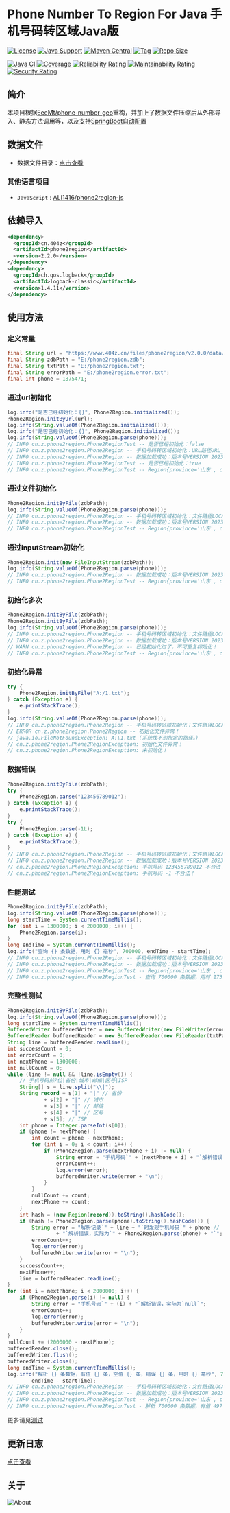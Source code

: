 # Phone Number To Region For Java 手机号码转区域Java版

[![License](https://img.shields.io/github/license/ALI1416/phone2region?label=License)](https://www.apache.org/licenses/LICENSE-2.0.txt)
[![Java Support](https://img.shields.io/badge/Java-8+-green)](https://openjdk.org/)
[![Maven Central](https://img.shields.io/maven-central/v/cn.404z/phone2region?label=Maven%20Central)](https://mvnrepository.com/artifact/cn.404z/phone2region)
[![Tag](https://img.shields.io/github/v/tag/ALI1416/phone2region?label=Tag)](https://github.com/ALI1416/phone2region/tags)
[![Repo Size](https://img.shields.io/github/repo-size/ALI1416/phone2region?label=Repo%20Size&color=success)](https://github.com/ALI1416/phone2region/archive/refs/heads/master.zip)

[![Java CI](https://github.com/ALI1416/phone2region/actions/workflows/ci.yml/badge.svg)](https://github.com/ALI1416/phone2region/actions/workflows/ci.yml)
[![Coverage](https://sonarcloud.io/api/project_badges/measure?project=ALI1416_phone2region&metric=coverage)
![Reliability Rating](https://sonarcloud.io/api/project_badges/measure?project=ALI1416_phone2region&metric=reliability_rating)
![Maintainability Rating](https://sonarcloud.io/api/project_badges/measure?project=ALI1416_phone2region&metric=sqale_rating)
![Security Rating](https://sonarcloud.io/api/project_badges/measure?project=ALI1416_phone2region&metric=security_rating)](https://sonarcloud.io/summary/new_code?id=ALI1416_phone2region)

## 简介

本项目根据[EeeMt/phone-number-geo](https://github.com/EeeMt/phone-number-geo)重构，并加上了数据文件压缩后从外部导入、静态方法调用等，以及支持[SpringBoot自动配置](https://github.com/ALI1416/phone2region-spring-boot-autoconfigure)

## 数据文件

- 数据文件目录：[点击查看](./data)

### 其他语言项目

- `JavaScript` : [ALI1416/phone2region-js](https://github.com/ALI1416/phone2region-js)

## 依赖导入

```xml
<dependency>
  <groupId>cn.404z</groupId>
  <artifactId>phone2region</artifactId>
  <version>2.2.0</version>
</dependency>
<dependency>
  <groupId>ch.qos.logback</groupId>
  <artifactId>logback-classic</artifactId>
  <version>1.4.11</version>
</dependency>
```

## 使用方法

### 定义常量

```java
final String url = "https://www.404z.cn/files/phone2region/v2.0.0/data/phone2region.zdb";
final String zdbPath = "E:/phone2region.zdb";
final String txtPath = "E:/phone2region.txt";
final String errorPath = "E:/phone2region.error.txt";
final int phone = 1875471;
```

### 通过url初始化

```java
log.info("是否已经初始化：{}", Phone2Region.initialized());
Phone2Region.initByUrl(url);
log.info(String.valueOf(Phone2Region.initialized()));
log.info("是否已经初始化：{}", Phone2Region.initialized());
log.info(String.valueOf(Phone2Region.parse(phone)));
// INFO cn.z.phone2region.Phone2RegionTest -- 是否已经初始化：false
// INFO cn.z.phone2region.Phone2Region -- 手机号码转区域初始化：URL路径URL_PATH https://www.404z.cn/files/phone2region/v2.0.0/data/phone2region.zdb
// INFO cn.z.phone2region.Phone2Region -- 数据加载成功：版本号VERSION 20230225 ，校验码CRC32 C8AEEA0A
// INFO cn.z.phone2region.Phone2RegionTest -- 是否已经初始化：true
// INFO cn.z.phone2region.Phone2RegionTest -- Region{province='山东', city='济宁', zipCode='272000', areaCode='0537', isp='移动'}
```

### 通过文件初始化

```java
Phone2Region.initByFile(zdbPath);
log.info(String.valueOf(Phone2Region.parse(phone)));
// INFO cn.z.phone2region.Phone2Region -- 手机号码转区域初始化：文件路径LOCAL_PATH E:/phone2region.zdb
// INFO cn.z.phone2region.Phone2Region -- 数据加载成功：版本号VERSION 20230225 ，校验码CRC32 C8AEEA0A
// INFO cn.z.phone2region.Phone2RegionTest -- Region{province='山东', city='济宁', zipCode='272000', areaCode='0537', isp='移动'}
```

### 通过inputStream初始化

```java
Phone2Region.init(new FileInputStream(zdbPath));
log.info(String.valueOf(Phone2Region.parse(phone)));
// INFO cn.z.phone2region.Phone2Region -- 数据加载成功：版本号VERSION 20230225 ，校验码CRC32 C8AEEA0A
// INFO cn.z.phone2region.Phone2RegionTest -- Region{province='山东', city='济宁', zipCode='272000', areaCode='0537', isp='移动'}
```

### 初始化多次

```java
Phone2Region.initByFile(zdbPath);
Phone2Region.initByFile(zdbPath);
log.info(String.valueOf(Phone2Region.parse(phone)));
// INFO cn.z.phone2region.Phone2Region -- 手机号码转区域初始化：文件路径LOCAL_PATH E:/phone2region.zdb
// INFO cn.z.phone2region.Phone2Region -- 数据加载成功：版本号VERSION 20230225 ，校验码CRC32 C8AEEA0A
// WARN cn.z.phone2region.Phone2Region -- 已经初始化过了，不可重复初始化！
// INFO cn.z.phone2region.Phone2RegionTest -- Region{province='山东', city='济宁', zipCode='272000', areaCode='0537', isp='移动'}
```

### 初始化异常

```java
try {
    Phone2Region.initByFile("A:/1.txt");
} catch (Exception e) {
    e.printStackTrace();
}
log.info(String.valueOf(Phone2Region.parse(phone)));
// INFO cn.z.phone2region.Phone2Region -- 手机号码转区域初始化：文件路径LOCAL_PATH A:/1.txt
// ERROR cn.z.phone2region.Phone2Region -- 初始化文件异常！
// java.io.FileNotFoundException: A:\1.txt (系统找不到指定的路径。)
// cn.z.phone2region.Phone2RegionException: 初始化文件异常！
// cn.z.phone2region.Phone2RegionException: 未初始化！
```

### 数据错误

```java
Phone2Region.initByFile(zdbPath);
try {
    Phone2Region.parse("123456789012");
} catch (Exception e) {
    e.printStackTrace();
}
try {
    Phone2Region.parse(-1L);
} catch (Exception e) {
    e.printStackTrace();
}
// INFO cn.z.phone2region.Phone2Region -- 手机号码转区域初始化：文件路径LOCAL_PATH E:/phone2region.zdb
// INFO cn.z.phone2region.Phone2Region -- 数据加载成功：版本号VERSION 20230225 ，校验码CRC32 C8AEEA0A
// cn.z.phone2region.Phone2RegionException: 手机号码 123456789012 不合法！
// cn.z.phone2region.Phone2RegionException: 手机号码 -1 不合法！
```

### 性能测试

```java
Phone2Region.initByFile(zdbPath);
log.info(String.valueOf(Phone2Region.parse(phone)));
long startTime = System.currentTimeMillis();
for (int i = 1300000; i < 2000000; i++) {
    Phone2Region.parse(i);
}
long endTime = System.currentTimeMillis();
log.info("查询 {} 条数据，用时 {} 毫秒", 700000, endTime - startTime);
// INFO cn.z.phone2region.Phone2Region -- 手机号码转区域初始化：文件路径LOCAL_PATH E:/phone2region.zdb
// INFO cn.z.phone2region.Phone2Region -- 数据加载成功：版本号VERSION 20230225 ，校验码CRC32 C8AEEA0A
// INFO cn.z.phone2region.Phone2RegionTest -- Region{province='山东', city='济宁', zipCode='272000', areaCode='0537', isp='移动'}
// INFO cn.z.phone2region.Phone2RegionTest - 查询 700000 条数据，用时 173 毫秒
```

### 完整性测试

```java
Phone2Region.initByFile(zdbPath);
log.info(String.valueOf(Phone2Region.parse(phone)));
long startTime = System.currentTimeMillis();
BufferedWriter bufferedWriter = new BufferedWriter(new FileWriter(errorPath));
BufferedReader bufferedReader = new BufferedReader(new FileReader(txtPath));
String line = bufferedReader.readLine();
int successCount = 0;
int errorCount = 0;
int nextPhone = 1300000;
int nullCount = 0;
while (line != null && !line.isEmpty()) {
    // 手机号码前7位|省份|城市|邮编|区号|ISP
    String[] s = line.split("\\|");
    String record = s[1] + "|" // 省份
            + s[2] + "|" // 城市
            + s[3] + "|" // 邮编
            + s[4] + "|" // 区号
            + s[5]; // ISP
    int phone = Integer.parseInt(s[0]);
    if (phone != nextPhone) {
        int count = phone - nextPhone;
        for (int i = 0; i < count; i++) {
            if (Phone2Region.parse(nextPhone + i) != null) {
                String error = "手机号码`" + (nextPhone + i) + "`解析错误，实际为`null`";
                errorCount++;
                log.error(error);
                bufferedWriter.write(error + "\n");
            }
        }
        nullCount += count;
        nextPhone += count;
    }
    int hash = (new Region(record)).toString().hashCode();
    if (hash != Phone2Region.parse(phone).toString().hashCode()) {
        String error = "解析记录`" + line + "`时发现手机号码`" + phone //
                + "`解析错误，实际为`" + Phone2Region.parse(phone) + "`";
        errorCount++;
        log.error(error);
        bufferedWriter.write(error + "\n");
    }
    successCount++;
    nextPhone++;
    line = bufferedReader.readLine();
}
for (int i = nextPhone; i < 2000000; i++) {
    if (Phone2Region.parse(i) != null) {
        String error = "手机号码`" + (i) + "`解析错误，实际为`null`";
        errorCount++;
        log.error(error);
        bufferedWriter.write(error + "\n");
    }
}
nullCount += (2000000 - nextPhone);
bufferedReader.close();
bufferedWriter.flush();
bufferedWriter.close();
long endTime = System.currentTimeMillis();
log.info("解析 {} 条数据，有值 {} 条，空值 {} 条，错误 {} 条，用时 {} 毫秒", 700000, successCount, nullCount, errorCount,
        endTime - startTime);
// INFO cn.z.phone2region.Phone2Region -- 手机号码转区域初始化：文件路径LOCAL_PATH E:/phone2region.zdb
// INFO cn.z.phone2region.Phone2Region -- 数据加载成功：版本号VERSION 20230225 ，校验码CRC32 C8AEEA0A
// INFO cn.z.phone2region.Phone2RegionTest -- Region{province='山东', city='济宁', zipCode='272000', areaCode='0537', isp='移动'}
// INFO cn.z.phone2region.Phone2RegionTest - 解析 700000 条数据，有值 497191 条，空值 202809 条，错误 0 条，用时 783 毫秒
```

更多请见[测试](./src/test)

## 更新日志

[点击查看](./CHANGELOG.md)

## 关于

<picture>
  <source media="(prefers-color-scheme: dark)" srcset="https://www.404z.cn/images/about.dark.svg">
  <img alt="About" src="https://www.404z.cn/images/about.light.svg">
</picture>
